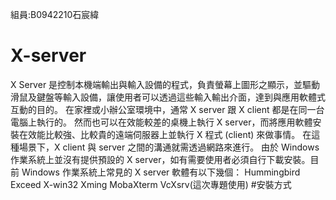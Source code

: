 組員:B0942210石宸緯

# X-server
X Server 是控制本機端輸出與輸入設備的程式，負責螢幕上圖形之顯示，並驅動滑鼠及鍵盤等輸入設備，讓使用者可以透過這些輸入輸出介面，達到與應用軟體式互動的目的。
在家裡或小辦公室環境中，通常 X server 跟 X client 都是在同一台電腦上執行的。 然而也可以在效能較差的桌機上執行 X server，而將應用軟體安裝在效能比較強、比較貴的遠端伺服器上並執行 X 程式 (client) 來做事情。 在這種場景下，X client 與 server 之間的溝通就需透過網路來進行。
由於 Windows 作業系統上並沒有提供預設的 X server，如有需要使用者必須自行下載安裝。目前 Windows 作業系統上常見的 X server 軟體有以下幾個：
Hummingbird Exceed
X-win32
Xming 
MobaXterm
VcXsrv(這次專題使用)
#安裝方式
